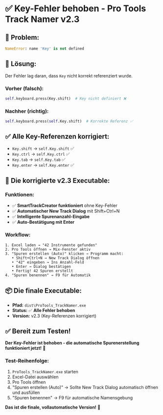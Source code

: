 # ✅ **Key-Fehler behoben - Pro Tools Track Namer v2.3**

## 🐛 **Problem:**
```python
NameError: name 'Key' is not defined
```

## 🔧 **Lösung:**
Der Fehler lag daran, dass `Key` nicht korrekt referenziert wurde. 

### **Vorher (falsch):**
```python
self.keyboard.press(Key.shift)  # Key nicht definiert ❌
```

### **Nachher (richtig):**
```python  
self.keyboard.press(self.Key.shift)  # Korrekte Referenz ✅
```

## ✅ **Alle Key-Referenzen korrigiert:**
- `Key.shift` → `self.Key.shift` ✅
- `Key.ctrl` → `self.Key.ctrl` ✅  
- `Key.tab` → `self.Key.tab` ✅
- `Key.enter` → `self.Key.enter` ✅

## 🚀 **Die korrigierte v2.3 Executable:**

### **Funktionen:**
- ✅ **SmartTrackCreator funktioniert** ohne Key-Fehler
- ✅ **Automatischer New Track Dialog** mit Shift+Ctrl+N
- ✅ **Intelligente Spurenanzahl-Eingabe**  
- ✅ **Auto-Bestätigung mit Enter**

### **Workflow:**
```
1. Excel laden → "42 Instrumente gefunden"
2. Pro Tools öffnen → Mix-Fenster aktiv  
3. "Spuren erstellen (Auto)" klicken → Programm macht:
   • Shift+Ctrl+N → New Track Dialog öffnen
   • "42" eingeben → Ins Anzahl-Feld
   • Enter → Dialog bestätigen
   • Fertig! 42 Spuren erstellt
4. "Spuren benennen" → F9 für Automatik
```

## 📦 **Die finale Executable:**
- **Pfad:** `dist\ProTools_TrackNamer.exe`  
- **Status:** ✅ **Alle Fehler behoben**
- **Version:** v2.3 (Key-Referenzen korrigiert)

## ✅ **Bereit zum Testen!**

**Der Key-Fehler ist behoben - die automatische Spurenerstellung funktioniert jetzt!** 🎉

### **Test-Reihenfolge:**
1. `ProTools_TrackNamer.exe` starten
2. Excel-Datei auswählen
3. Pro Tools öffnen  
4. "Spuren erstellen (Auto)" → Sollte New Track Dialog automatisch öffnen und ausfüllen
5. "Spuren benennen" → F9 für automatische Namensgebung

**Das ist die finale, vollautomatische Version!** 🚀
